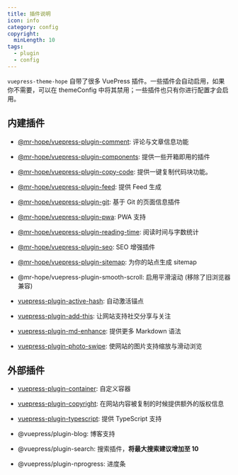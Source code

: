 ```yaml
---
title: 插件说明
icon: info
category: config
copyright:
  minLength: 10
tags:
  - plugin
  - config
---
```


`vuepress-theme-hope` 自带了很多 VuePress 插件。一些插件会自动启用，如果你不需要，可以在 themeConfig 中将其禁用；一些插件也只有你进行配置才会启用。

<!-- more -->

## 内建插件

- [@mr-hope/vuepress-plugin-comment][comment]: 评论与文章信息功能

- [@mr-hope/vuepress-plugin-components][components]: 提供一些开箱即用的插件

- [@mr-hope/vuepress-plugin-copy-code][copy-code]: 提供一键复制代码块功能。

- [@mr-hope/vuepress-plugin-feed][feed]: 提供 Feed 生成

- [@mr-hope/vuepress-plugin-git][git]: 基于 Git 的页面信息插件

- [@mr-hope/vuepress-plugin-pwa][pwa]: PWA 支持

- [@mr-hope/vuepress-plugin-reading-time][reading-time]: 阅读时间与字数统计

- [@mr-hope/vuepress-plugin-seo][seo]: SEO 增强插件

- [@mr-hope/vuepress-plugin-sitemap][sitemap]: 为你的站点生成 sitemap

- @mr-hope/vuepress-plugin-smooth-scroll: 启用平滑滚动 (移除了旧浏览器兼容)

- [vuepress-plugin-active-hash][active-hash]: 自动激活锚点

- [vuepress-plugin-add-this][add-this]: 让网站支持社交分享与关注

- [vuepress-plugin-md-enhance][md-enhance]: 提供更多 Markdown 语法

- [vuepress-plugin-photo-swipe][photo-swipe]: 使网站的图片支持缩放与滑动浏览

## 外部插件

- [vuepress-plugin-container](container.md): 自定义容器

- [vuepress-plugin-copyright](copyright.md): 在网站内容被复制的时候提供额外的版权信息

- [vuepress-plugin-typescript](../../guide/feature/typescript.md): 提供 TypeScript 支持

- @vuepress/plugin-blog: 博客支持

- @vuepress/plugin-search: 搜索插件，**将最大搜索建议增加至 10**

- @vuepress/plugin-nprogress: 进度条

[active-hash]: https://vuepress-theme-hope.github.io/active-hash/zh/
[add-this]: https://vuepress-theme-hope.github.io/add-this/zh/
[comment]: https://vuepress-theme-hope.github.io/comment/zh/
[components]: https://vuepress-theme-hope.github.io/components/zh/
[copy-code]: https://vuepress-theme-hope.github.io/copy-code/zh/
[feed]: https://vuepress-theme-hope.github.io/feed/zh/
[git]: https://vuepress-theme-hope.github.io/git/zh/
[md-enhance]: https://vuepress-theme-hope.github.io/md-enhance/zh/
[photo-swipe]: https://vuepress-theme-hope.github.io/photo-swipe/zh/
[pwa]: https://vuepress-theme-hope.github.io/pwa/zh/
[reading-time]: https://vuepress-theme-hope.github.io/reading-time/zh/
[seo]: https://vuepress-theme-hope.github.io/seo/zh/
[sitemap]: https://vuepress-theme-hope.github.io/sitemap/zh/
